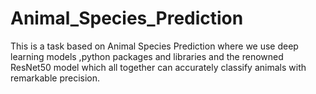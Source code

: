 # Animal_Species_Prediction
This is a task based on Animal Species Prediction where we use deep learning models ,python  packages and libraries and the renowned ResNet50 model which all together can accurately classify animals with remarkable precision.

